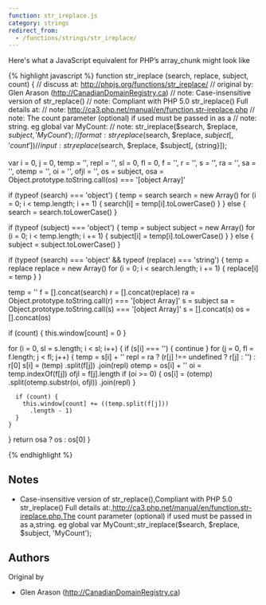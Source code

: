 ```yaml
---
function: str_ireplace.js
category: strings
redirect_from:
  - /functions/strings/str_ireplace/
---
```


<!-- WARNING! This file is auto generated by `npm run web:inject`, do not edit by hand -->

Here's what a JavaScript equivalent for PHP’s array_chunk might look like

{% highlight javascript %}
function str_ireplace (search, replace, subject, count) {
  //  discuss at: http://phpjs.org/functions/str_ireplace/
  // original by: Glen Arason (http://CanadianDomainRegistry.ca)
  //        note: Case-insensitive version of str_replace()
  //        note: Compliant with PHP 5.0 str_ireplace() Full details at:
  //        note: http://ca3.php.net/manual/en/function.str-ireplace.php
  //        note: The count parameter (optional) if used must be passed in as a
  //        note: string. eg global var MyCount:
  //        note: str_ireplace($search, $replace, $subject, 'MyCount');
  //      format: str_ireplace($search, $replace, $subject[, 'count'])
  //       input: str_ireplace($search, $replace, $subject[, {string}]);

  var i = 0,
    j = 0,
    temp = '',
    repl = '',
    sl = 0,
    fl = 0,
    f = '',
    r = '',
    s = '',
    ra = '',
    sa = '',
    otemp = '',
    oi = '',
    ofjl = '',
    os = subject,
    osa = Object.prototype.toString.call(os) === '[object Array]'

  if (typeof (search) === 'object') {
    temp = search
    search = new Array()
    for (i = 0; i < temp.length; i += 1) {
      search[i] = temp[i].toLowerCase()
    }
  } else {
    search = search.toLowerCase()
  }

  if (typeof (subject) === 'object') {
    temp = subject
    subject = new Array()
    for (i = 0; i < temp.length; i += 1) {
      subject[i] = temp[i].toLowerCase()
    }
  } else {
    subject = subject.toLowerCase()
  }

  if (typeof (search) === 'object' && typeof (replace) === 'string') {
    temp = replace
    replace = new Array()
    for (i = 0; i < search.length; i += 1) {
      replace[i] = temp
    }
  }

  temp = ''
  f = [].concat(search)
  r = [].concat(replace)
  ra = Object.prototype.toString.call(r) === '[object Array]'
  s = subject
  sa = Object.prototype.toString.call(s) === '[object Array]'
  s = [].concat(s)
  os = [].concat(os)

  if (count) {
    this.window[count] = 0
  }

  for (i = 0, sl = s.length; i < sl; i++) {
    if (s[i] === '') {
      continue
    }
    for (j = 0, fl = f.length; j < fl; j++) {
      temp = s[i] + ''
      repl = ra ? (r[j] !== undefined ? r[j] : '') : r[0]
      s[i] = (temp)
        .split(f[j])
        .join(repl)
      otemp = os[i] + ''
      oi = temp.indexOf(f[j])
      ofjl = f[j].length
      if (oi >= 0) {
        os[i] = (otemp)
          .split(otemp.substr(oi, ofjl))
          .join(repl)
      }

      if (count) {
        this.window[count] += ((temp.split(f[j]))
          .length - 1)
      }
    }
  }
  return osa ? os : os[0]
}

{% endhighlight %}

## Notes
- Case-insensitive version of str_replace(),Compliant with PHP 5.0 str_ireplace() Full details at:,http://ca3.php.net/manual/en/function.str-ireplace.php,The count parameter (optional) if used must be passed in as a,string. eg global var MyCount:,str_ireplace($search, $replace, $subject, 'MyCount');


## Authors


Original by

- Glen Arason (http://CanadianDomainRegistry.ca)

